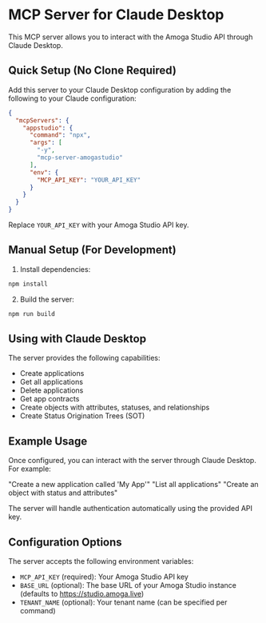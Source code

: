 # MCP Server for Claude Desktop

This MCP server allows you to interact with the Amoga Studio API through Claude Desktop.

## Quick Setup (No Clone Required)

Add this server to your Claude Desktop configuration by adding the following to your Claude configuration:

```json
{
  "mcpServers": {
    "appstudio": {
      "command": "npx",
      "args": [
        "-y",
        "mcp-server-amogastudio"
      ],
      "env": {
        "MCP_API_KEY": "YOUR_API_KEY"
      }
    }
  }
}
```

Replace `YOUR_API_KEY` with your Amoga Studio API key.

## Manual Setup (For Development)

1. Install dependencies:
```bash
npm install
```

2. Build the server:
```bash
npm run build
```

## Using with Claude Desktop

The server provides the following capabilities:

- Create applications
- Get all applications
- Delete applications
- Get app contracts
- Create objects with attributes, statuses, and relationships
- Create Status Origination Trees (SOT)

## Example Usage

Once configured, you can interact with the server through Claude Desktop. For example:

"Create a new application called 'My App'"
"List all applications"
"Create an object with status and attributes"

The server will handle authentication automatically using the provided API key.

## Configuration Options

The server accepts the following environment variables:

- `MCP_API_KEY` (required): Your Amoga Studio API key
- `BASE_URL` (optional): The base URL of your Amoga Studio instance (defaults to https://studio.amoga.live)
- `TENANT_NAME` (optional): Your tenant name (can be specified per command)